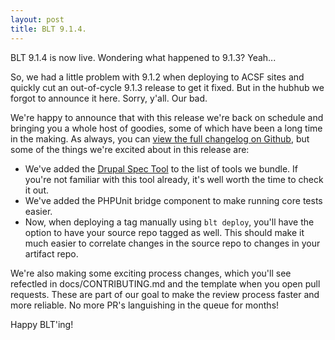 ```yaml
---
layout: post
title: BLT 9.1.4.
---
```


BLT 9.1.4 is now live. Wondering what happened to 9.1.3? Yeah...

So, we had a little problem with 9.1.2 when deploying to ACSF sites and quickly cut an out-of-cycle 9.1.3 release to get it fixed. But in the hubhub we forgot to announce it here. Sorry, y'all. Our bad.

We're happy to announce that with this release we're back on schedule and bringing you a whole host of goodies, some of which have been a long time in the making. As always, you can [view the full changelog on Github](https://github.com/acquia/blt/compare/9.1.3...9.1.4), but some of the things we're excited about in this release are:

* We've added the [Drupal Spec Tool](https://github.com/acquia/drupal-spec-tool) to the list of tools we bundle. If you're not familiar with this tool already, it's well worth the time to check it out.
* We've added the PHPUnit bridge component to make running core tests easier.
* Now, when deploying a tag manually using `blt deploy`, you'll have the option to have your source repo tagged as well. This should make it much easier to correlate changes in the source repo to changes in your artifact repo.

We're also making some exciting process changes, which you'll see refectled in docs/CONTRIBUTING.md and the template when you open pull requests. These are part of our goal to make the review process faster and more reliable. No more PR's languishing in the queue for months!

Happy BLT'ing!